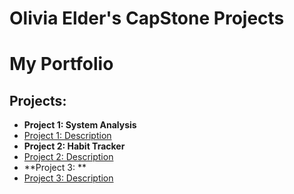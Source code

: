 # Olivia Elder's CapStone Projects  

# My Portfolio

## Projects:
- **Project 1: System Analysis**
- [Project 1: Description](https://github.com/oliviaelder/Project-1)
- **Project 2: Habit Tracker** 
- [Project 2: Description](https://github.com/oliviaelder/Project-2)
- **Project 3:   ** 
- [Project 3: Description](https://github.com/oliviaelder/Project-3)
